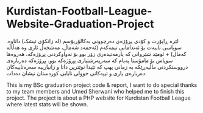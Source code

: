 # Kurdistan-Football-League-Website-Graduation-Project
لێرە ڕاپۆرت و کۆدی پڕۆژەی دەرچوونی بەکالۆریۆسم (لە زانکۆی تیشک) داناوە. سوپاسی تایبەت بۆ ئەندامانی تیمەکەم (ئەحمەد شەماڵ، مەشخەڵ ئاری وە هەڵاڵە کەمال) + ئومێد شێروانی کە یارمەتیدەری زۆر بوو بۆ تەواوکردنی پڕۆژەکە، هەروەها سوپاس بۆ مامۆستا پەیام کە سەرپەرشتیاری پڕۆژەکە بوو. پڕۆژەکە دەربارەی درووستکردنی ماڵپەڕێکە بە زمانی پهپ کە تێیدا نوێترین داتا و زانیارییە سەرەتاییەکان دەربارەی یاری و تیپەکانی خوولی نایابی کوردستان نیشان دەدات.


This is my BSc graduation project code & report, I want to do special thanks to my team members and Umed Sherwani who helped me to finish this project. The project is about a PHP website for Kurdistan Football League where latest stats will be shown.
